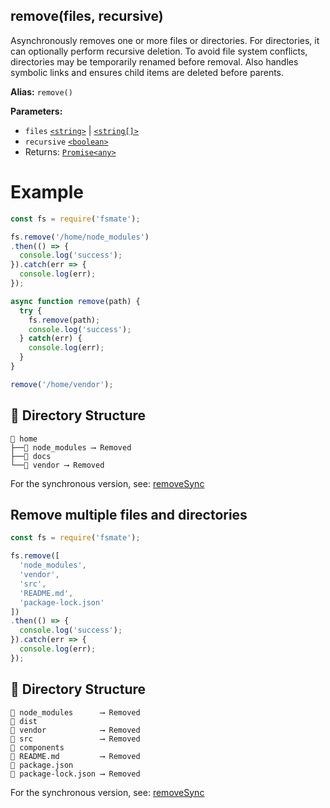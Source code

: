 ## remove(files, recursive)

Asynchronously removes one or more files or directories. For directories, it can optionally perform recursive deletion. To avoid file system conflicts, directories may be temporarily renamed before removal. Also handles symbolic links and ensures child items are deleted before parents.

**Alias:** `remove()`

**Parameters:**

- `files` [`<string>`](https://developer.mozilla.org/en-US/docs/Web/JavaScript/Data_structures#String_type) | [`<string[]>`](https://developer.mozilla.org/en-US/docs/Web/JavaScript/Reference/Global_Objects/Array)
- `recursive` [`<boolean>`](https://developer.mozilla.org/en-US/docs/Web/JavaScript/Guide/Data_structures#boolean_type)
- Returns: [`Promise<any>`](https://developer.mozilla.org/en-US/docs/Web/JavaScript/Reference/Global_Objects/Promise)

# Example

```js
const fs = require('fsmate');

fs.remove('/home/node_modules')
.then(() => {
  console.log('success');
}).catch(err => {
  console.log(err);
});

async function remove(path) {
  try {
    fs.remove(path);
    console.log('success');
  } catch(err) {
    console.log(err);
  }
}

remove('/home/vendor');
```

## 📁 Directory Structure

```
📁 home
├──📁 node_modules ⟶ Removed
├──📁 docs
└──📁 vendor ⟶ Removed
```

For the synchronous version, see: [removeSync](./removeSync.md)

## Remove multiple files and directories

```js
const fs = require('fsmate');

fs.remove([
  'node_modules',
  'vendor',
  'src',
  'README.md',
  'package-lock.json'
])
.then(() => {
  console.log('success');
}).catch(err => {
  console.log(err);
});
```

## 📁 Directory Structure

```
📁 node_modules      ⟶ Removed
📁 dist
📁 vendor            ⟶ Removed
📁 src               ⟶ Removed
📁 components
📄 README.md         ⟶ Removed
📄 package.json
📄 package-lock.json ⟶ Removed
```

For the synchronous version, see: [removeSync](./removeSync.md)